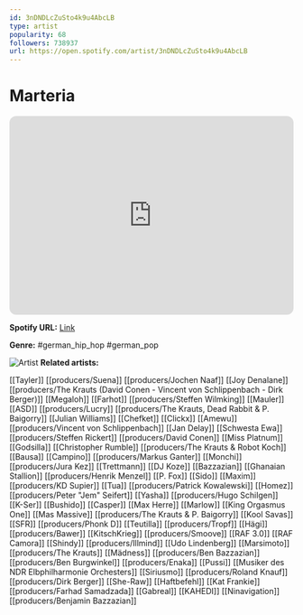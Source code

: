 ```yaml
---
id: 3nDNDLcZuSto4k9u4AbcLB
type: artist
popularity: 68
followers: 738937
url: https://open.spotify.com/artist/3nDNDLcZuSto4k9u4AbcLB
---
```

# Marteria

<iframe style="border-radius:12px" src="https://open.spotify.com/embed/artist/3nDNDLcZuSto4k9u4AbcLB" width="100%" height="352" frameBorder="0" allowfullscreen="" allow="autoplay; clipboard-write; encrypted-media; fullscreen; picture-in-picture" loading="lazy"></iframe>

**Spotify URL:** [Link](https://open.spotify.com/artist/3nDNDLcZuSto4k9u4AbcLB)

**Genre:**  #german_hip_hop #german_pop

![Artist](https://i.scdn.co/image/ab6761610000e5eb3688393884aa5d6dcbf99c53)
**Related artists:**

[[Tayler]]
[[producers/Suena]]
[[producers/Jochen Naaf]]
[[Joy Denalane]]
[[producers/The Krauts (David Conen - Vincent von Schlippenbach - Dirk Berger)]]
[[Megaloh]]
[[Farhot]]
[[producers/Steffen Wilmking]]
[[Mauler]]
[[ASD]]
[[producers/Lucry]]
[[producers/The Krauts, Dead Rabbit & P. Baigorry]]
[[Julian Williams]]
[[Chefket]]
[[Clickx]]
[[Amewu]]
[[producers/Vincent von Schlippenbach]]
[[Jan Delay]]
[[Schwesta Ewa]]
[[producers/Steffen Rickert]]
[[producers/David Conen]]
[[Miss Platnum]]
[[Godsilla]]
[[Christopher Rumble]]
[[producers/The Krauts & Robot Koch]]
[[Bausa]]
[[Campino]]
[[producers/Markus Ganter]]
[[Monchi]]
[[producers/Jura Kez]]
[[Trettmann]]
[[DJ Koze]]
[[Bazzazian]]
[[Ghanaian Stallion]]
[[producers/Henrik Menzel]]
[[P. Fox]]
[[Sido]]
[[Maxim]]
[[producers/KD Supier]]
[[Tua]]
[[producers/Patrick Kowalewski]]
[[Homez]]
[[producers/Peter "Jem" Seifert]]
[[Yasha]]
[[producers/Hugo Schilgen]]
[[K-Ser]]
[[Bushido]]
[[Casper]]
[[Max Herre]]
[[Marlow]]
[[King Orgasmus One]]
[[Mas Massive]]
[[producers/The Krauts & P. Baigorry]]
[[Kool Savas]]
[[SFR]]
[[producers/Phonk D]]
[[Teutilla]]
[[producers/Tropf]]
[[Hägi]]
[[producers/Bawer]]
[[KitschKrieg]]
[[producers/Smoove]]
[[RAF 3.0]]
[[RAF Camora]]
[[Shindy]]
[[producers/Illmind]]
[[Udo Lindenberg]]
[[Marsimoto]]
[[producers/The Krauts]]
[[Mädness]]
[[producers/Ben Bazzazian]]
[[producers/Ben Burgwinkel]]
[[producers/Enaka]]
[[Pussi]]
[[Musiker des NDR Elbphilharmonie Orchesters]]
[[Siriusmo]]
[[producers/Roland Knauf]]
[[producers/Dirk Berger]]
[[She-Raw]]
[[Haftbefehl]]
[[Kat Frankie]]
[[producers/Farhad Samadzada]]
[[Gabreal]]
[[KAHEDI]]
[[Ninavigation]]
[[producers/Benjamin Bazzazian]]
